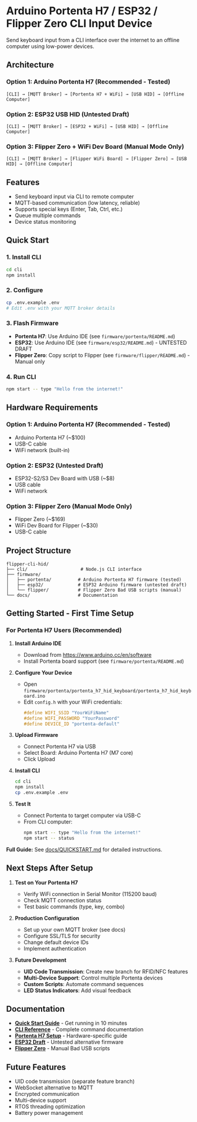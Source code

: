# Arduino Portenta H7 / ESP32 / Flipper Zero CLI Input Device

Send keyboard input from a CLI interface over the internet to an offline computer using low-power devices.

## Architecture

### Option 1: Arduino Portenta H7 (Recommended - Tested)
```
[CLI] → [MQTT Broker] → [Portenta H7 + WiFi] → [USB HID] → [Offline Computer]
```

### Option 2: ESP32 USB HID (Untested Draft)
```
[CLI] → [MQTT Broker] → [ESP32 + WiFi] → [USB HID] → [Offline Computer]
```

### Option 3: Flipper Zero + WiFi Dev Board (Manual Mode Only)
```
[CLI] → [MQTT Broker] → [Flipper WiFi Board] → [Flipper Zero] → [USB HID] → [Offline Computer]
```

## Features

- Send keyboard input via CLI to remote computer
- MQTT-based communication (low latency, reliable)
- Supports special keys (Enter, Tab, Ctrl, etc.)
- Queue multiple commands
- Device status monitoring

## Quick Start

### 1. Install CLI
```bash
cd cli
npm install
```

### 2. Configure
```bash
cp .env.example .env
# Edit .env with your MQTT broker details
```

### 3. Flash Firmware
- **Portenta H7**: Use Arduino IDE (see `firmware/portenta/README.md`)
- **ESP32**: Use Arduino IDE (see `firmware/esp32/README.md`) - UNTESTED DRAFT
- **Flipper Zero**: Copy script to Flipper (see `firmware/flipper/README.md`) - Manual only

### 4. Run CLI
```bash
npm start -- type "Hello from the internet!"
```

## Hardware Requirements

### Option 1: Arduino Portenta H7 (Recommended - Tested)
- Arduino Portenta H7 (~$100)
- USB-C cable
- WiFi network (built-in)

### Option 2: ESP32 (Untested Draft)
- ESP32-S2/S3 Dev Board with USB (~$8)
- USB cable
- WiFi network

### Option 3: Flipper Zero (Manual Mode Only)
- Flipper Zero (~$169)
- WiFi Dev Board for Flipper (~$30)
- USB-C cable

## Project Structure

```
flipper-cli-hid/
├── cli/                    # Node.js CLI interface
├── firmware/
│   ├── portenta/          # Arduino Portenta H7 firmware (tested)
│   ├── esp32/             # ESP32 Arduino firmware (untested draft)
│   └── flipper/           # Flipper Zero Bad USB scripts (manual)
└── docs/                  # Documentation
```

## Getting Started - First Time Setup

### For Portenta H7 Users (Recommended)

1. **Install Arduino IDE**
   - Download from https://www.arduino.cc/en/software
   - Install Portenta board support (see `firmware/portenta/README.md`)

2. **Configure Your Device**
   - Open `firmware/portenta/portenta_h7_hid_keyboard/portenta_h7_hid_keyboard.ino`
   - Edit `config.h` with your WiFi credentials:
     ```cpp
     #define WIFI_SSID "YourWiFiName"
     #define WIFI_PASSWORD "YourPassword"
     #define DEVICE_ID "portenta-default"
     ```

3. **Upload Firmware**
   - Connect Portenta H7 via USB
   - Select Board: Arduino Portenta H7 (M7 core)
   - Click Upload

4. **Install CLI**
   ```bash
   cd cli
   npm install
   cp .env.example .env
   ```

5. **Test It**
   - Connect Portenta to target computer via USB-C
   - From CLI computer:
     ```bash
     npm start -- type "Hello from the internet!"
     npm start -- status
     ```

**Full Guide:** See [docs/QUICKSTART.md](docs/QUICKSTART.md) for detailed instructions.

## Next Steps After Setup

1. **Test on Your Portenta H7**
   - Verify WiFi connection in Serial Monitor (115200 baud)
   - Check MQTT connection status
   - Test basic commands (type, key, combo)

2. **Production Configuration**
   - Set up your own MQTT broker (see docs)
   - Configure SSL/TLS for security
   - Change default device IDs
   - Implement authentication

3. **Future Development**
   - **UID Code Transmission**: Create new branch for RFID/NFC features
   - **Multi-Device Support**: Control multiple Portenta devices
   - **Custom Scripts**: Automate command sequences
   - **LED Status Indicators**: Add visual feedback

## Documentation

- **[Quick Start Guide](docs/QUICKSTART.md)** - Get running in 10 minutes
- **[CLI Reference](docs/CLI_REFERENCE.md)** - Complete command documentation
- **[Portenta H7 Setup](firmware/portenta/README.md)** - Hardware-specific guide
- **[ESP32 Draft](firmware/esp32/README.md)** - Untested alternative firmware
- **[Flipper Zero](firmware/flipper/README.md)** - Manual Bad USB scripts

## Future Features

- UID code transmission (separate feature branch)
- WebSocket alternative to MQTT
- Encrypted communication
- Multi-device support
- RTOS threading optimization
- Battery power management
